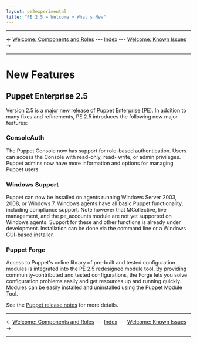 ```yaml
---
layout: pe2experimental
title: "PE 2.5 » Welcome » What's New"
---
```


* * *

&larr; [Welcome: Components and Roles](./welcome_roles.html) --- [Index](./) --- [Welcome: Known Issues](./welcome_known_issues.html) &rarr;

* * *


New Features
========

Puppet Enterprise 2.5
-----

Version 2.5 is a major new release of Puppet Enterprise (PE). In addition to many fixes and refinements, PE 2.5 introduces the following new major features:

### ConsoleAuth

The Puppet Console now has support for role-based authentication. Users can access the Console with read-only, read-
write, or admin privileges. Puppet admins now have more information and options for managing Puppet users. <!-- For more information, see link. -->

### Windows Support

Puppet  can now be installed on agents running Windows Server 2003, 2008, or Windows 7. Windows agents have all basic Puppet functionality, including compliance support. Note however that MCollective,  live management, and the pe_accounts module are not yet supported on Windows agents. Support for these and other functions is already under development. Installation can be done via the command line or a Windows GUI-based installer. <!-- For more information, see link. -->

### Puppet Forge

Access to Puppet's online library of pre-built and tested configuration modules is integrated into the PE 2.5 redesigned module tool. By providing community-contributed and tested configurations, the Forge lets you solve configuration problems easily and get resources up and running quickly. Modules can be easily installed and uninstalled using the Puppet Module Tool. <!-- For more information, see link. -->




See the [Puppet release notes][releasenotes] for more details.

[releasenotes]: http://projects.puppetlabs.com/projects/puppet/wiki/Release_Notes



* * *

&larr; [Welcome: Components and Roles](./welcome_roles.html) --- [Index](./) --- [Welcome: Known Issues](./welcome_known_issues.html) &rarr;

* * *

